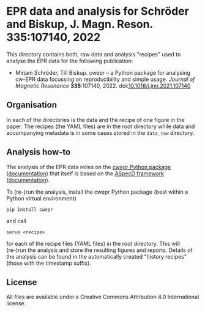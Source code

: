# EPR data and analysis for Schröder and Biskup, J. Magn. Reson. 335:107140, 2022

This directory contains both, raw data and analysis "recipes" used to analyse the EPR data for the following publication:

 * Mirjam Schröder, Till Biskup. cwepr – a Python package for analysing cw-EPR data focussing on reproducibility and simple usage. *Journal of Magnetic Resonance* **335**:107140, 2022. doi:[10.1016/j.jmr.2021.107140](https://doi.org/10.1016/j.jmr.2021.107140)


## Organisation

In each of the directories is the data and the recipe of one figure in the paper. The recipes (the YAML files) are in the root directory while data and accompanying metadata is in some cases stored in the ``data_raw`` directory.


## Analysis how-to

The analysis of the EPR data relies on the [cwepr Python package](https://doi.org/10.1016/j.jmr.2021.107140) ([documentation](https://docs.cwepr.de/)) that itself is based on the [ASpecD framework](https://doi.org/10.1002/cmtd.202100097) ([documentation](https://docs.aspecd.de/)).

To (re-)run the analysis, install the cwepr Python package (best within a Python virtual environment)

    pip install cwepr

and call

    serve <recipe>

for each of the recipe files (YAML files) in the root directory. This will (re-)run the analysis and store the resulting figures and reports. Details of the analysis can be found in the automatically created "history recipes" (those with the timestamp suffix).


## License

All files are available under a Creative Commons Attribution 4.0 International license.
